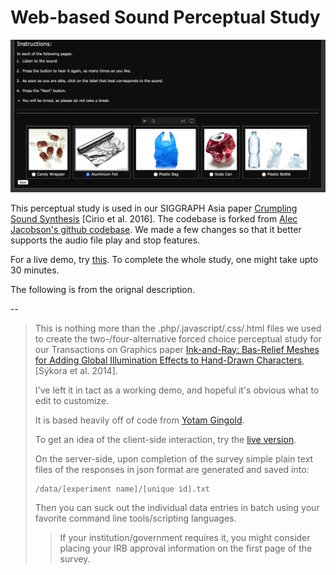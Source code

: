 # Web-based Sound Perceptual Study

![example screenshot](screenshot.jpg)

This perceptual study is used in our SIGGRAPH Asia paper [Crumpling Sound Synthesis](http://www.cs.columbia.edu/cg/crumpling/) [Cirio et al. 2016]. The codebase is forked from [Alec Jacobson's github codebase](https://github.com/alecjacobson/perceptual-study). We made a few changes so that it better supports the audio file play and stop features. 

For a live demo, try [this](http://www.cs.columbia.edu/cg/crumpling/perceptual-study/).
To complete the whole study, one might take upto 30 minutes.

The following is from the orignal description.

--

> This is nothing more than the .php/.javascript/.css/.html files we used to
> create the two-/four-alternative forced choice perceptual study for our
> Transactions on Graphics paper [Ink-and-Ray: Bas-Relief Meshes for Adding
> Global Illumination Effects to Hand-Drawn
> Characters](http://dcgi.felk.cvut.cz/home/sykorad/ink-and-ray), [Sýkora et al.
> 2014].
> 
> I've left it in tact as a working demo, and hopeful it's obvious what to edit
> to customize.
> 
> It is based heavily off of code from [Yotam Gingold](https://github.com/yig).
> 
> To get an idea of the client-side interaction, try the [live
> version](http://igl.ethz.ch/projects/ink-and-ray/user-study/?experiment=2AFC).
> 
> On the server-side, upon completion of the survey simple plain text files of
> the responses in json format are generated and saved into:
> 
>     /data/[experiment name]/[unique id].txt
> 
> Then you can suck out the individual data entries in batch using your favorite
> command line tools/scripting languages.
> 
> > If your institution/government requires it, you might consider placing your
> > IRB approval information on the first page of the survey.
